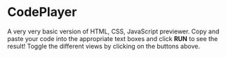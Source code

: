 # CodePlayer
A very very basic version of HTML, CSS, JavaScript previewer. Copy and paste your code into the appropriate text boxes and click **RUN** to see the result! Toggle the different views by clicking on the buttons above.